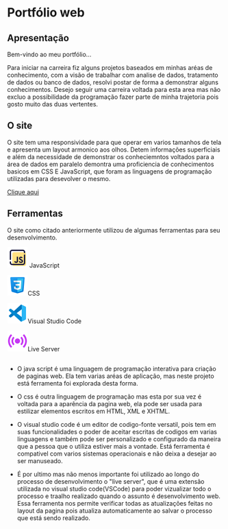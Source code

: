 # Portfólio web

## Apresentação

Bem-vindo ao meu portfólio...

Para iniciar na carreira fiz alguns projetos baseados em minhas aréas de conhecimento, com a visão de trabalhar com analise de dados, tratamento de dados ou banco de dados, resolvi postar de forma a demonstrar alguns conhecimentos.
Desejo seguir uma carreira voltada para esta area mas não excluo a possibilidade da programação fazer parte de minha trajetoria pois gosto muito das duas vertentes.

## O site

O site tem uma responsividade para que operar em varios tamanhos de tela e apresenta um layout armonico aos olhos.
Detem informações superficiais e além da necessidade de demonstrar os conheciemntos voltados para a área de dados em paralelo demontra uma proficiencia de conhecimentos basicos em CSS E JavaScript, que foram as linguagens de programação utilizadas para desevolver o mesmo.

[Clique aqui](https://fabio-erik.github.io/portifolio-web/#portfolio)

## Ferramentas

O site como citado anteriormente utilizou de algumas ferramentas para seu desenvolvimento.

![icone java](./img/java%20script.png) JavaScript

![icone css](./img/css.png)CSS

![icone vscode](./img/vscode.png)Visual Studio Code

![icone liveserver](./img/live.png)Live Server

##


- O java script é uma linguagem de programação interativa para criação de paginas web.
Ela tem varias aréas de aplicação, mas neste projeto está ferramenta foi explorada desta forma.

- O css é outra linguagem de programação mas esta por sua vez é voltada para a aparência da pagina web, ela pode ser usada para estilizar elementos escritos em HTML, XML e XHTML.

- O visual studio code é um editor de codigo-fonte versatil, pois tem em suas funcionalidades o poder de aceitar escritas de codigos em varias linguagens e também pode ser personalizado e configurado da maneira que a pessoa que o utiliza estiver mais a vontade.
Está ferramenta é compativel com varios sistemas operacionais e não deixa a desejar ao ser manuseado.

- É por ultimo mas não menos importante foi utilizado ao longo do processo de desenvolvimento o "live server", que é uma extensão utilizada no visual studio code(VSCode) para poder vizualizar todo o processo e traalho realizado quando o assunto é desenvolvimento web.
Essa ferramenta nos permite verificar todas as atualizações feitas no layout da pagina pois atualiza automaticamente ao salvar o processo que está sendo realizado.

